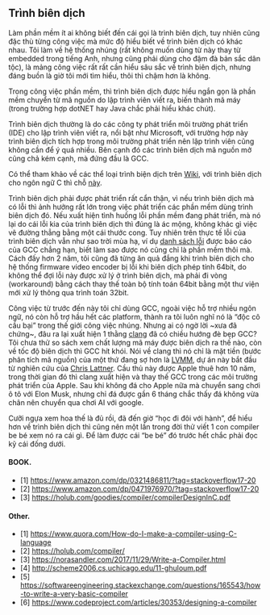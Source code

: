 ## Trình biên dịch

Làm phần mềm ít ai không biết đến cái gọi là trình biên dịch, tuy nhiên cũng đặc thù từng công việc mà mức độ hiểu biết về trình biên dịch có khác nhau.
Tôi làm về hệ thống nhúng (rất không muốn dùng từ này thay từ embedded trong tiếng Anh, nhưng cũng phải dùng cho đậm đà bản sắc dân tộc), là mảng công việc rất rất cần hiểu sâu sắc về trình biên dịch, nhưng đáng buồn là giờ tôi mới tìm hiểu, thôi thì chậm hơn là không.

Trong công việc phần mềm, thì trình biên dịch được hiểu ngắn gọn là phần mềm chuyển từ mã nguồn do lập trình viên viết ra, biến thành mã máy (trong trường hợp dotNET hay Java chắc phải hiểu khác chút).

Trình biên dịch thường là do các công ty phát triển môi trường phát triển (IDE) cho lập trình viên viết ra, nổi bật như Microsoft, với trường hợp này trình biên dịch tích hợp trong môi trường phát triển nên lập trình viên cũng không cần để ý quá nhiều. Bên cạnh đó các trình biên dịch mã nguồn mở cũng chả kém cạnh, mà đứng đầu là GCC.

Có thể tham khảo về các thể loại trình biện dịch trên [Wiki](https://en.wikipedia.org/wiki/List_of_compilers), với trình biên dịch cho ngôn ngữ C thì chỗ [này](https://en.wikipedia.org/wiki/List_of_compilers#C_compilers).

Trình biên dịch phải được phát triển rất cẩn thận, vì nếu trình biên dịch mà có lỗi thì ảnh hưởng rất lớn trong việc phát triển các phần mềm dùng trình biên dịch đó. Nếu xuất hiện tình huống lỗi phần mềm đang phát triển, mà nó lại do cái lỗi kia của trình biên dịch thì đúng là ác mộng, không khác gì việc vẽ đường thẳng bằng một cái thước cong. Tuy nhiên trên thực tế lỗi của trình biên dịch vẫn như sao trời mùa hạ, ví dụ [danh sách lỗi](https://gcc.gnu.org/bugzilla/) được báo cáo của GCC chẳng hạn, biết làm sao được nó cũng chỉ là phần mềm thôi mà. Cách đấy hơn 2 năm, tôi cũng đã từng ăn quả đắng khi trình biên dịch cho hệ thống firmware video encoder bị lỗi khi biên dịch phép tính 64bit, do không thể đợi lỗi này được xử lý ở trình biên dịch, mà phải đi vòng (workaround) bằng cách thay thế toàn bộ tính toán 64bit bằng một thư viện mới xử lý thông qua trình toán 32bit.

Công việc từ trước đến này tôi chỉ dùng GCC, ngoài việc hỗ trợ nhiều ngôn ngữ, nó còn hỗ trợ hầu hết các platform, thành ra tôi luôn nghĩ nó là “độc cô cầu bại” trong thế giới công việc nhúng. Nhưng ai có ngờ lời ~xưa đã chứng~, đâu ra lại xuất hiện 1 thằng [clang](https://clang.llvm.org/) đã có chiều hướng đè bẹp GCC? Tôi chưa thử so sách xem chất lượng mã máy được biên dịch ra thế nào, còn về tốc độ biên dịch thì GCC hít khói. Nói về clang thì nó chỉ là mặt tiền (bước phân tích mã nguồn) của một thứ đang sợ hơn là [LVMM](https://llvm.org/), dự án này bắt đầu từ nghiên cứu của [Chris Lattner](http://www.nondot.org/sabre/). Cầu thủ này được Apple thuê hơn 10 năm, trong thời gian đó thì clang xuất hiện và thay thế GCC trong các môi trường phát triển của Apple. Sau khi không đá cho Apple nữa mà chuyển sang chơi ô tô với Elon Musk, nhưng chỉ đá được gần 6 tháng chắc thấy đá không vừa chân nên chuyển qua chơi AI với google.

Cưỡi ngựa xem hoa thế là đủ rồi, đã đến giờ “học đi đôi với hành”, để hiểu hơn về trình biên dịch thì cũng nên một lần trong đời thử viết 1 con compiler be bé xem nó ra cái gì. Để làm được cái “be bé” đó trước hết chắc phải đọc kỹ cái đống dưới.

#### BOOK.
- [1] https://www.amazon.com/dp/0321486811/?tag=stackoverflow17-20
- [2] https://www.amazon.com/dp/0471976970/?tag=stackoverflow17-20
- [3] https://holub.com/goodies/compiler/compilerDesignInC.pdf

#### Other.
- [1] https://www.quora.com/How-do-I-make-a-compiler-using-C-language
- [2] https://holub.com/compiler/
- [3] https://norasandler.com/2017/11/29/Write-a-Compiler.html
- [4] http://scheme2006.cs.uchicago.edu/11-ghuloum.pdf
- [5] https://softwareengineering.stackexchange.com/questions/165543/how-to-write-a-very-basic-compiler
- [6] https://www.codeproject.com/articles/30353/designing-a-compiler